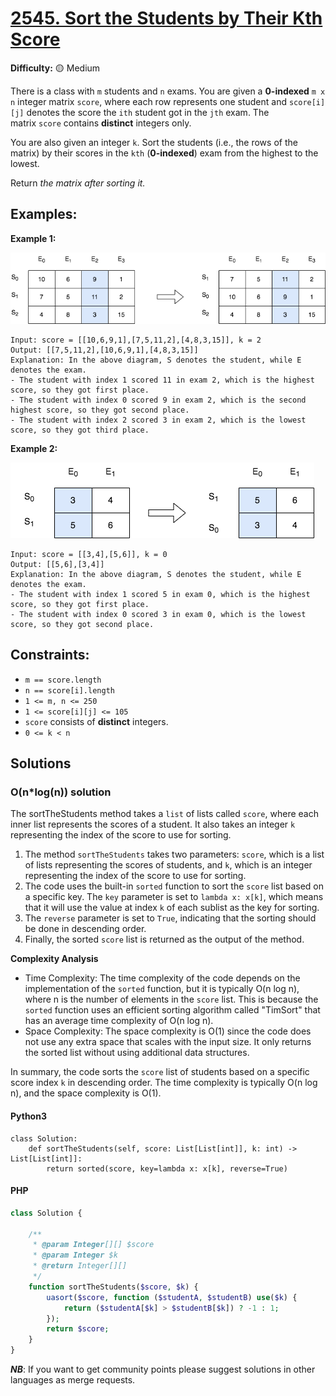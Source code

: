 # [2545. Sort the Students by Their Kth Score](https://leetcode.com/problems/sort-the-students-by-their-kth-score/)

**Difficulty:** :yellow_circle: Medium

There is a class with `m` students and `n` exams. You are given a **0-indexed** `m x n` integer matrix `score`, where each row represents one student and `score[i][j]` denotes the score the `ith` student got in the `jth` exam. The matrix `score` contains **distinct** integers only.

You are also given an integer `k`. Sort the students (i.e., the rows of the matrix) by their scores in the `kth` (**0-indexed**) exam from the highest to the lowest.

Return *the matrix after sorting it.*

## Examples:

**Example 1:**

![image](./resources/32_01.png)

```
Input: score = [[10,6,9,1],[7,5,11,2],[4,8,3,15]], k = 2
Output: [[7,5,11,2],[10,6,9,1],[4,8,3,15]]
Explanation: In the above diagram, S denotes the student, while E denotes the exam.
- The student with index 1 scored 11 in exam 2, which is the highest score, so they got first place.
- The student with index 0 scored 9 in exam 2, which is the second highest score, so they got second place.
- The student with index 2 scored 3 in exam 2, which is the lowest score, so they got third place.

```

**Example 2:**

![image](./resources/32_02.png)

```
Input: score = [[3,4],[5,6]], k = 0
Output: [[5,6],[3,4]]
Explanation: In the above diagram, S denotes the student, while E denotes the exam.
- The student with index 1 scored 5 in exam 0, which is the highest score, so they got first place.
- The student with index 0 scored 3 in exam 0, which is the lowest score, so they got second place.

```

## Constraints:

- `m == score.length`
- `n == score[i].length`
- `1 <= m, n <= 250`
- `1 <= score[i][j] <= 105`
- `score` consists of **distinct** integers.
- `0 <= k < n`


## Solutions

### O(n\*log(n)) solution

The sortTheStudents method takes a `list` of lists called `score`, where each inner list represents the scores of a student. It also takes an integer `k` representing the index of the score to use for sorting.

1. The method `sortTheStudents` takes two parameters: `score`, which is a list of lists representing the scores of students, and `k`, which is an integer representing the index of the score to use for sorting.
2. The code uses the built-in `sorted` function to sort the `score` list based on a specific key. The `key` parameter is set to `lambda x: x[k]`, which means that it will use the value at index `k` of each sublist as the key for sorting.
3. The `reverse` parameter is set to `True`, indicating that the sorting should be done in descending order.
4. Finally, the sorted `score` list is returned as the output of the method.

**Complexity Analysis**

- Time Complexity: The time complexity of the code depends on the implementation of the `sorted` function, but it is typically O(n log n), where n is the number of elements in the `score` list. This is because the `sorted` function uses an efficient sorting algorithm called "TimSort" that has an average time complexity of O(n log n).
- Space Complexity: The space complexity is O(1) since the code does not use any extra space that scales with the input size. It only returns the sorted list without using additional data structures.

In summary, the code sorts the `score` list of students based on a specific score index `k` in descending order. The time complexity is typically O(n log n), and the space complexity is O(1).

#### Python3

```python3
class Solution:
    def sortTheStudents(self, score: List[List[int]], k: int) -> List[List[int]]:
        return sorted(score, key=lambda x: x[k], reverse=True)
```

#### PHP
```php
class Solution {

    /**
     * @param Integer[][] $score
     * @param Integer $k
     * @return Integer[][]
     */
    function sortTheStudents($score, $k) {
        uasort($score, function ($studentA, $studentB) use($k) {
            return ($studentA[$k] > $studentB[$k]) ? -1 : 1;
        });
        return $score;
    }
}
```
***NB***: If you want to get community points please suggest solutions in other languages as merge requests.
